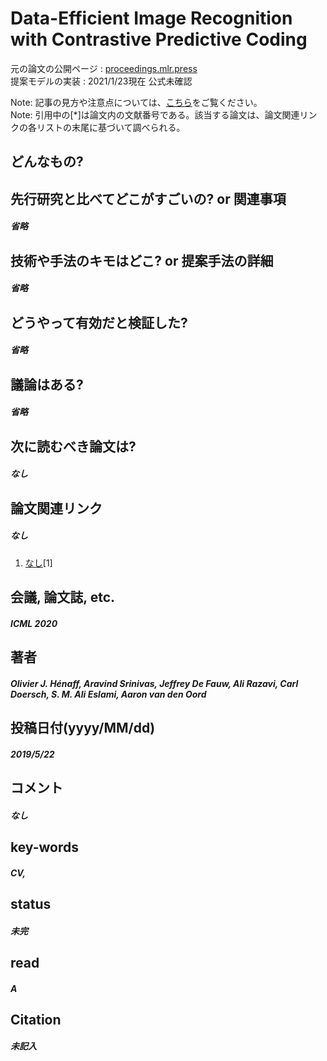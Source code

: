 # Data-Efficient Image Recognition with Contrastive Predictive Coding

元の論文の公開ページ : [proceedings.mlr.press](http://proceedings.mlr.press/v119/henaff20a.html)  
提案モデルの実装 : 2021/1/23現在 公式未確認

Note: 記事の見方や注意点については、[こちら](/)をご覧ください。  
Note: 引用中の[*]は論文内の文献番号である。該当する論文は、論文関連リンクの各リストの末尾に基づいて調べられる。

## どんなもの?

## 先行研究と比べてどこがすごいの? or 関連事項
##### 省略

## 技術や手法のキモはどこ? or 提案手法の詳細
##### 省略

## どうやって有効だと検証した?
##### 省略

## 議論はある?
##### 省略

## 次に読むべき論文は?
##### なし

## 論文関連リンク
##### なし
1. [なし]()[1]

## 会議, 論文誌, etc.
##### ICML 2020

## 著者
##### Olivier J. Hénaff, Aravind Srinivas, Jeffrey De Fauw, Ali Razavi, Carl Doersch, S. M. Ali Eslami, Aaron van den Oord

## 投稿日付(yyyy/MM/dd)
##### 2019/5/22

## コメント
##### なし

## key-words
##### CV, 

## status
##### 未完

## read
##### A

## Citation
##### 未記入
